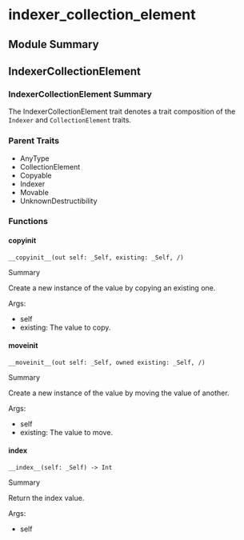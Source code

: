 



# indexer_collection_element

##  Module Summary
  

## IndexerCollectionElement

### IndexerCollectionElement Summary
  
  
The IndexerCollectionElement trait denotes a trait composition of the `Indexer` and `CollectionElement` traits.  

### Parent Traits
  

- AnyType
- CollectionElement
- Copyable
- Indexer
- Movable
- UnknownDestructibility
  

### Functions

#### __copyinit__


```Mojo
__copyinit__(out self: _Self, existing: _Self, /)
```  
Summary  
  
Create a new instance of the value by copying an existing one.  
  
Args:  

- self
- existing: The value to copy.

#### __moveinit__


```Mojo
__moveinit__(out self: _Self, owned existing: _Self, /)
```  
Summary  
  
Create a new instance of the value by moving the value of another.  
  
Args:  

- self
- existing: The value to move.

#### __index__


```Mojo
__index__(self: _Self) -> Int
```  
Summary  
  
Return the index value.  
  
Args:  

- self
